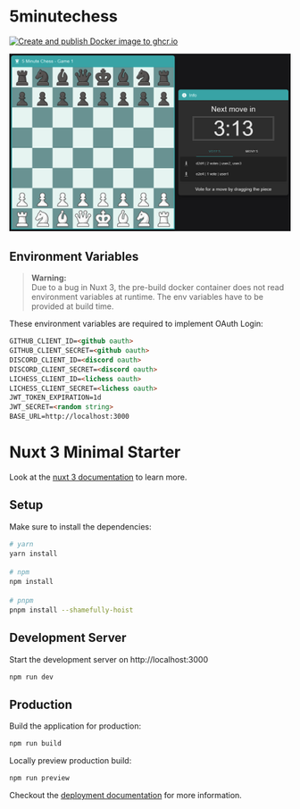# 5minutechess

[![Create and publish Docker image to ghcr.io](https://github.com/thieleju/5minutechess/actions/workflows/dockerize.yml/badge.svg?branch=main)](https://github.com/thieleju/5minutechess/actions/workflows/dockerize.yml)

![Preview Image](./preview.png)


## Environment Variables

> **Warning:** <br>
> Due to a bug in Nuxt 3, the pre-build docker container does not read environment variables at runtime. The env variables have to be provided at build time. <br>

These environment variables are required to implement OAuth Login:

```html
GITHUB_CLIENT_ID=<github oauth>
GITHUB_CLIENT_SECRET=<github oauth>
DISCORD_CLIENT_ID=<discord oauth>
DISCORD_CLIENT_SECRET=<discord oauth>
LICHESS_CLIENT_ID=<lichess oauth>
LICHESS_CLIENT_SECRET=<lichess oauth>
JWT_TOKEN_EXPIRATION=1d
JWT_SECRET=<random string>
BASE_URL=http://localhost:3000
```

# Nuxt 3 Minimal Starter

Look at the [nuxt 3 documentation](https://v3.nuxtjs.org) to learn more.

## Setup

Make sure to install the dependencies:

```bash
# yarn
yarn install

# npm
npm install

# pnpm
pnpm install --shamefully-hoist
```

## Development Server

Start the development server on http://localhost:3000

```bash
npm run dev
```

## Production

Build the application for production:

```bash
npm run build
```

Locally preview production build:

```bash
npm run preview
```

Checkout the [deployment documentation](https://v3.nuxtjs.org/guide/deploy/presets) for more information.
